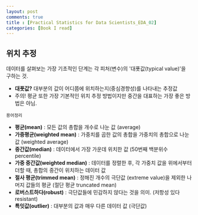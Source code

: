 ```yaml
---
layout: post
comments: true
title : [Practical Statistics for Data Scientists_EDA_02]
categories: [Book I read]
---
```


## 위치 추정

데이터를 살펴보는 가장 기초적인 단계는 각 피처(변수)의 '대푯값(typical value)'을 구하는 것.

- **대푯값?** 대부분의 값이 어디쯤에 위치하는지(중심경향성)를 나타내는 추정값
- 주의! 평균 또한 가장 기본적인 위치 추정 방법이지만 중간을 대표하는 가장 좋은 방법은 아님.


`용어정리`
- **평균(mean)** : 모든 값의 총합을 개수로 나눈 값 (average)
- **가중평균(weighted mean)** : 가중치를 곱한 값의 총합을 가중치의 총합으로 나눈 값 (weighted average)
- **중간값(median)** : 데이터에서 가장 가운데 위치한 값 (50번째 백분위수 percentile)
- **가중 중간값(weighted median)** : 데이터를 정렬한 후, 각 가중치 값을 위에서부터 더할 때, 총합의 중간이 위치하는 데이터 값
- **절사 평균(trimmed mean)** : 정해진 개수의 극단값 (extreme value)을 제외한 나머지 값들의 평균 (절단 평균 truncated mean)
- **로버스트하다(robust)** : 극단값들에 민감하지 않다는 것을 의미. (저항성 있다 resistant)
- **특잇값(outlier)** : 대부분의 값과 매우 다른 데이터 값 (극단값)
